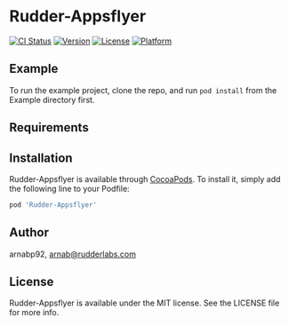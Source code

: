 # Rudder-Appsflyer

[![CI Status](https://img.shields.io/travis/arnabp92/Rudder-Appsflyer.svg?style=flat)](https://travis-ci.org/arnabp92/Rudder-Appsflyer)
[![Version](https://img.shields.io/cocoapods/v/Rudder-Appsflyer.svg?style=flat)](https://cocoapods.org/pods/Rudder-Appsflyer)
[![License](https://img.shields.io/cocoapods/l/Rudder-Appsflyer.svg?style=flat)](https://cocoapods.org/pods/Rudder-Appsflyer)
[![Platform](https://img.shields.io/cocoapods/p/Rudder-Appsflyer.svg?style=flat)](https://cocoapods.org/pods/Rudder-Appsflyer)

## Example

To run the example project, clone the repo, and run `pod install` from the Example directory first.

## Requirements

## Installation

Rudder-Appsflyer is available through [CocoaPods](https://cocoapods.org). To install
it, simply add the following line to your Podfile:

```ruby
pod 'Rudder-Appsflyer'
```

## Author

arnabp92, arnab@rudderlabs.com

## License

Rudder-Appsflyer is available under the MIT license. See the LICENSE file for more info.
